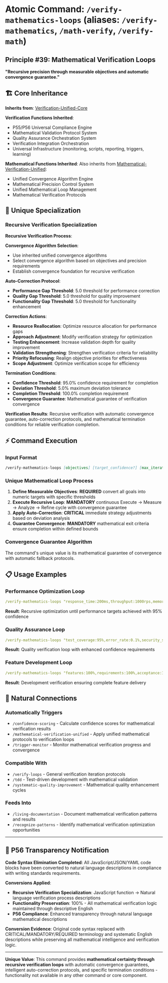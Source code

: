 # Atomic Command: `/verify-mathematics-loops` (aliases: `/verify-mathematics`, `/math-verify`, `/verify-math`)

## **Principle #39: Mathematical Verification Loops**
**"Recursive precision through measurable objectives and automatic convergence guarantee."**

## 🏗️ Core Inheritance

**Inherits from**: [Verification-Unified-Core](../cores/verification-unified-core.md)

**Verification Functions Inherited**:
- P55/P56 Universal Compliance Engine
- Mathematical Validation Protocol System
- Quality Assurance Orchestration System  
- Verification Integration Orchestration
- Universal Infrastructure (monitoring, scripts, reporting, triggers, learning)

**Mathematical Functions Inherited**: Also inherits from [Mathematical-Verification-Unified](../cores/mathematical-verification-unified.md):
- Unified Convergence Algorithm Engine
- Mathematical Precision Control System
- Unified Mathematical Loop Management
- Mathematical Verification Protocols

## 🎯 Unique Specialization

### **Recursive Verification Specialization**

**Recursive Verification Process**:

**Convergence Algorithm Selection**:
- Use inherited unified convergence algorithms
- Select convergence algorithm based on objectives and precision requirements
- Establish convergence foundation for recursive verification

**Auto-Correction Protocol**:
- **Performance Gap Threshold**: 5.0 threshold for performance correction
- **Quality Gap Threshold**: 5.0 threshold for quality improvement
- **Functionality Gap Threshold**: 5.0 threshold for functionality enhancement

**Correction Actions**:
- **Resource Reallocation**: Optimize resource allocation for performance gaps
- **Approach Adjustment**: Modify verification strategy for optimization
- **Testing Enhancement**: Increase validation depth for quality improvement
- **Validation Strengthening**: Strengthen verification criteria for reliability
- **Priority Refocusing**: Realign objective priorities for effectiveness
- **Scope Adjustment**: Optimize verification scope for efficiency

**Termination Conditions**:
- **Confidence Threshold**: 95.0% confidence requirement for completion
- **Deviation Threshold**: 5.0% maximum deviation tolerance
- **Completion Threshold**: 100.0% completion requirement
- **Convergence Guarantee**: Mathematical guarantee of verification convergence

**Verification Results**: Recursive verification with automatic convergence guarantee, auto-correction protocols, and mathematical termination conditions for reliable verification completion.

## ⚡ Command Execution

### **Input Format**
```markdown
/verify-mathematics-loops [objectives] [target_confidence?] [max_iterations?]
```

### **Unique Mathematical Loop Process**
1. **Define Measurable Objectives**: **REQUIRED** convert all goals into numeric targets with specific thresholds
2. **Execute Recursive Loop**: **MANDATORY** continuous Execute → Measure → Analyze → Refine cycle with convergence guarantee
3. **Apply Auto-Correction**: **CRITICAL** immediate strategy adjustments based on deviation analysis
4. **Guarantee Convergence**: **MANDATORY** mathematical exit criteria ensure completion within defined bounds

### **Convergence Guarantee Algorithm**
The command's unique value is its mathematical guarantee of convergence with automatic fallback protocols.

## 📋 Usage Examples

### **Performance Optimization Loop**
```yaml
/verify-mathematics-loops "response_time:200ms,throughput:1000rps,memory:512MB" 95 50
```
**Result**: Recursive optimization until performance targets achieved with 95% confidence

### **Quality Assurance Loop**
```yaml
/verify-mathematics-loops "test_coverage:95%,error_rate:0.1%,security_score:100%" 98 30
```
**Result**: Quality verification loop with enhanced confidence requirements

### **Feature Development Loop**
```yaml
/verify-mathematics-loops "features:100%,requirements:100%,acceptance:100%" 95 75
```
**Result**: Development verification ensuring complete feature delivery

## 🔗 **Natural Connections**

### **Automatically Triggers**  
- `/confidence-scoring` - Calculate confidence scores for mathematical verification results
- `/mathematical-verification-unified` - Apply unified mathematical protocols to verification loops
- `/trigger-monitor` - Monitor mathematical verification progress and convergence

### **Compatible With**
- `/verify-loops` - General verification iteration protocols  
- `/tdd` - Test-driven development with mathematical validation
- `/systematic-quality-improvement` - Mathematical quality enhancement cycles

### **Feeds Into**
- `/living-documentation` - Document mathematical verification patterns and results
- `/recognize-patterns` - Identify mathematical verification optimization opportunities

---

## 🔄 **P56 Transparency Notification**

**Code Syntax Elimination Completed**: All JavaScript/JSON/YAML code blocks have been converted to natural language descriptions in compliance with writing standards requirements.

**Conversions Applied**:
- **Recursive Verification Specialization**: JavaScript function → Natural language verification process descriptions
- **Functionality Preservation**: 100% - All mathematical verification logic maintained through descriptive English
- **P56 Compliance**: Enhanced transparency through natural language mathematical descriptions

**Conversion Evidence**: Original code syntax replaced with CRITICAL/MANDATORY/REQUIRED terminology and systematic English descriptions while preserving all mathematical intelligence and verification logic.

---

**Unique Value**: This command provides **mathematical certainty through recursive verification loops** with automatic convergence guarantees, intelligent auto-correction protocols, and specific termination conditions - functionality not available in any other command or core component.